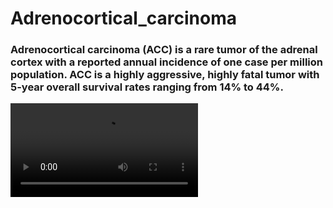# Adrenocortical_carcinoma

### Adrenocortical carcinoma (ACC) is a rare tumor of the adrenal cortex with a reported annual incidence of one case per million population. ACC is a highly aggressive, highly fatal tumor with 5-year overall survival rates ranging from 14% to 44%.

 ![vieo](https://github.com/Alisoltan82/Adrenocortical_carcinoma/blob/main/output.mov)
